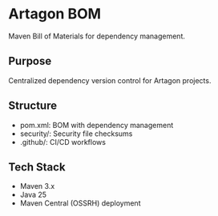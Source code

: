 # Artagon BOM

Maven Bill of Materials for dependency management.

## Purpose
Centralized dependency version control for Artagon projects.

## Structure
- pom.xml: BOM with dependency management
- security/: Security file checksums
- .github/: CI/CD workflows

## Tech Stack
- Maven 3.x
- Java 25
- Maven Central (OSSRH) deployment
